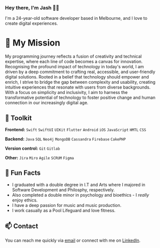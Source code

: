 ### Hey there, I'm Jash 👋🏽

I'm a 24-year-old software developer based in Melbourne, and I love to create digital experiences.

# 🎯 My Mission
My programming journey reflects a fusion of creativity and technical expertise, where each line of code becomes a canvas for innovation. Recognising the profound impact of technology in today's world, I am driven by a deep commitment to crafting real, accessible, and user-friendly digital solutions. Rooted in a belief that technology should empower and enrich, I strive to bridge the gap between complexity and usability, creating intuitive experiences that resonate with users from diverse backgrounds. With a focus on simplicity and inclusivity, I aim to harness the transformative potential of technology to foster positive change and human connection in our increasingly digital age.

## 🔧 Toolkit
**Frontend:** `Swift` `SwiftUI` `UIKit`  `Flutter` `Android` `iOS` `JavaScript` `HMTL` `CSS`

**Backend:** `Java` `SQL` `Neo4j` `MongoDB` `Cassandra` `Firebase` `CakePHP`

**Version control:** `Git` `Gitlab`  

**Other:** `Jira` `Miro` `Agile` `SCRUM` `Figma`  

## 🤩 Fun Facts
* I graduated with a double degree in I.T and Arts where I majored in Software Development and Philosphy, respectively.
* Also completed a double minor in psychology and bioethics - I *really* enjoy ethics.
* I have a deep passion for music and music production.
* I work casually as a Pool Lifeguard and love fitness.

## 📫 Contact
You can reach me quickly via [email](mailto:jashan.kishore@gmail.com) or connect with me on [LinkedIn](https://www.linkedin.com/public-profile/settings?trk=d_flagship3_profile_self_view_public_profile).

<!--
**JashanKishore/jashankishore** is a ✨ _special_ ✨ repository because its `README.md` (this file) appears on your GitHub profile.

Here are some ideas to get you started:

- 🔭 I’m currently working on ...
- 🌱 I’m currently learning ...
- 👯 I’m looking to collaborate on ...
- 🤔 I’m looking for help with ...
- 💬 Ask me about ...
- 📫 How to reach me: ...
- 😄 Pronouns: ...
- ⚡ Fun fact: ...
-->
